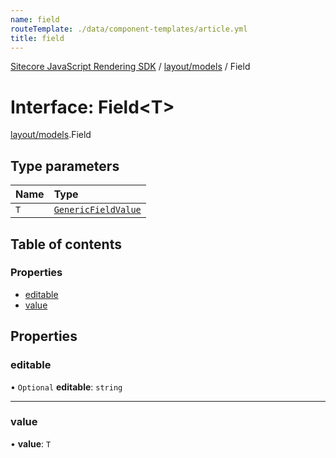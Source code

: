 ```yaml
---
name: field
routeTemplate: ./data/component-templates/article.yml
title: field
---
```


[Sitecore JavaScript Rendering SDK](/docs/fundamentals/ref/jss/) / [layout/models](/docs/fundamentals/ref/jss/modules/layout_models) / Field

# Interface: Field<T\>

[layout/models](/docs/fundamentals/ref/jss/modules/layout_models).Field

## Type parameters

| Name | Type |
| :------ | :------ |
| `T` | [`GenericFieldValue`](/docs/fundamentals/ref/jss/modules/layout_models#genericfieldvalue) |

## Table of contents

### Properties

- [editable](/docs/fundamentals/ref/jss/interfaces/layout_models/field#editable)
- [value](/docs/fundamentals/ref/jss/interfaces/layout_models/field#value)

## Properties

### editable

• `Optional` **editable**: `string`

___

### value

• **value**: `T`

